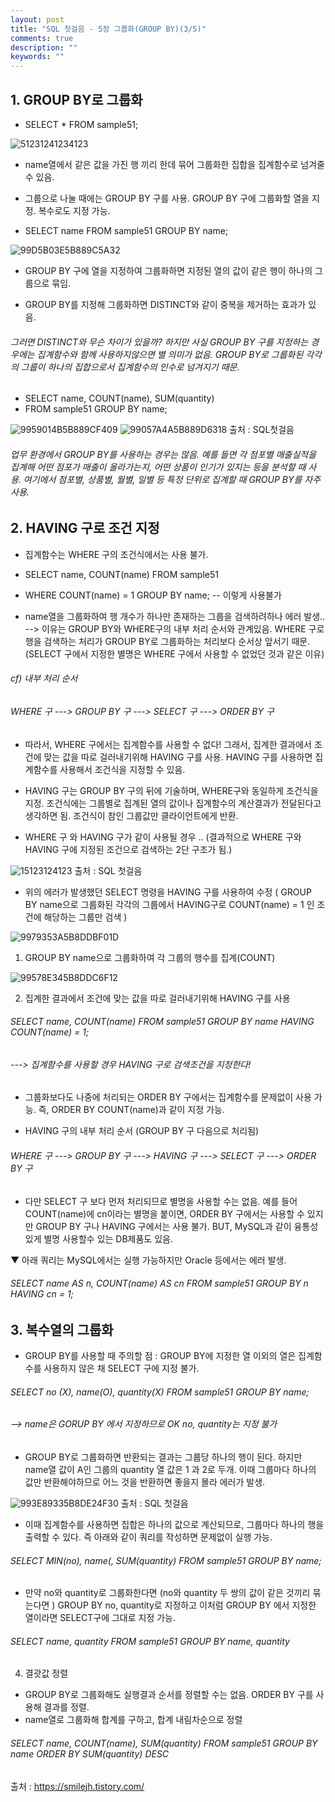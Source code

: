 ```yaml
---
layout: post
title: "SQL 첫걸음 - 5장 그룹화(GROUP BY)(3/5)" 
comments: true
description: ""
keywords: ""
---
```


## 1. GROUP BY로 그룹화

- SELECT * FROM sample51;

![51231241234123](/images/sql_first_step/51231241234123.png)

- name열에서 같은 값을 가진 행 끼리 한데 묶어 그룹화한 집합을 집계함수로 넘겨줄 수 있음.

- 그룹으로 나눌 때에는 GROUP BY 구를 사용. GROUP BY 구에 그룹화할 열을 지정. 복수로도 지정 가능.
- SELECT name FROM sample51 GROUP BY name;

![99D5B03E5B889C5A32](/images/sql_first_step/99D5B03E5B889C5A32.png) 

- GROUP BY 구에 열을 지정하여 그룹화하면 지정된 열의 값이 같은 행이 하나의 그룹으로 묶임.

- GROUP BY를 지정해 그룹화하면 DISTINCT와 같이 중복을 제거하는 효과가 있음. 

###### 그러면 DISTINCT와 무슨 차이가 있을까? 하지만 사실 GROUP BY 구를 지정하는 경우에는 집계함수와 함께 사용하지않으면 별 의미가 없음. GROUP BY로 그룹화된 각각의 그룹이 하나의 집합으로서 집계함수의 인수로 넘겨지기 때문.

- SELECT name, COUNT(name), SUM(quantity)
- FROM sample51 GROUP BY name;

![9959014B5B889CF409](/images/sql_first_step/9959014B5B889CF409.png) 
![99057A4A5B889D6318](/images/sql_first_step/99057A4A5B889D6318.png) 
출처 : SQL첫걸음


###### 업무 환경에서 GROUP BY를 사용하는 경우는 많음. 예를 들면 각 점포별 매출실적을 집계해 어떤 점포가 매출이 올라가는지, 어떤 상품이 인기가 있지는 등을 분석할 때 사용. 여기에서 점포별, 상품별, 월별, 일별 등 특정 단위로 집계할 때 GROUP BY를 자주 사용. 


## 2. HAVING 구로 조건 지정

- 집계함수는 WHERE 구의 조건식에서는 사용 불가. 

- SELECT name, COUNT(name) FROM sample51
- WHERE COUNT(name) = 1 GROUP BY name; -- 이렇게 사용불가 
- name열을 그룹화하여 행 개수가 하나만 존재하는 그룹을 검색하려하나 에러 발생.. --> 이유는 GROUP BY와 WHERE구의 내부 처리 순서와 관계있음. WHERE 구로 행을 검색하는 처리가 GROUP BY로 그룹화하는 처리보다 순서상 앞서기 때문. (SELECT 구에서 지정한 별명은 WHERE 구에서 사용할 수 없었던 것과 같은 이유) 

###### cf) 내부 처리 순서 
###### WHERE 구 ---> GROUP BY 구 ---> SELECT 구 ---> ORDER BY 구 

- 따라서, WHERE 구에서는 집계함수를 사용할 수 없다! 그래서, 집계한 결과에서 조건에 맞는 값을 따로 걸러내기위해 HAVING 구를 사용. HAVING 구를 사용하면 집계함수를 사용해서 조건식을 지정할 수 있음. 

- HAVING 구는 GROUP BY 구의 뒤에 기술하며, WHERE구와 동일하게 조건식을 지정. 조건식에는 그룹별로 집계된 열의 값이나 집계함수의 계산결과가 전달된다고 생각하면 됨. 조건식이 참인 그룹값만 클라이언트에게 반환.

- WHERE 구 와 HAVING 구가 같이 사용될 경우 .. (결과적으로 WHERE 구와 HAVING 구에 지정된 조건으로 검색하는 2단 구조가 됨.) 
  
![15123124123](/images/sql_first_step/15123124123.png) 
출처 : SQL 첫걸음

- 위의 에러가 발생했던 SELECT 명령을 HAVING 구를 사용하여 수정 ( GROUP BY name으로 그룹화된 각각의 그룹에서  HAVING구로  COUNT(name) = 1 인 조건에 해당하는 그룹만 검색 )

![9979353A5B8DDBF01D](/images/sql_first_step/9979353A5B8DDBF01D.png) 

1. GROUP BY name으로 그룹화하여 각 그룹의 행수를 집계(COUNT)
 
![99578E345B8DDC6F12](/images/sql_first_step/99578E345B8DDC6F12.png) 


2. 집계한 결과에서 조건에 맞는 값을 따로 걸러내기위해 HAVING 구를 사용

######   SELECT name, COUNT(name) FROM sample51 GROUP BY name HAVING COUNT(name) = 1; 

###### ---> 집계함수를 사용할 경우 HAVING 구로 검색조건을 지정한다!

- 그룹화보다도 나중에 처리되는 ORDER BY 구에서는 집계함수를 문제없이 사용 가능. 즉, ORDER BY COUNT(name)과 같이 지정 가능.

* HAVING 구의 내부 처리 순서 (GROUP BY 구 다음으로 처리됨)

###### WHERE 구 ---> GROUP BY 구 ---> HAVING 구 ---> SELECT 구 ---> ORDER BY 구 

- 다만 SELECT 구 보다 먼저 처리되므로 별명을 사용할 수는 없음. 예를 들어 COUNT(name)에 cn이라는 별명을 붙이면, ORDER BY 구에서는 사용할 수 있지만 GROUP BY 구나 HAVING 구에서는 사용 불가. BUT, MySQL과 같이 융통성있게 별명 사용할수 있는 DB제품도 있음. 

▼ 아래 쿼리는 MySQL에서는 실행 가능하지만 Oracle 등에서는 에러 발생. 

######   SELECT name AS n, COUNT(name) AS cn FROM sample51 GROUP BY n HAVING cn = 1; 


## 3. 복수열의 그룹화

- GROUP BY를 사용할 때 주의할 점 : GROUP BY에 지정한 열 이외의 열은 집계함수를 사용하지 않은 채 SELECT 구에 지정 불가.

###### SELECT no (X), name(O), quantity(X) FROM sample51 GROUP BY name; 
###### --> name은 GORUP BY 에서 지정하므로 OK no, quantity는 지정 불가 

- GROUP BY로 그룹화하면 반환되는 결과는 그룹당 하나의 행이 된다. 하지만 name열 값이 A인 그룹의 quantity 열 값은 1 과 2로 두개. 이때 그룹마다 하나의 값만 반환해야하므로 어느 것을 반환하면 좋을지 몰라 에러가 발생. 

![993E89335B8DE24F30](/images/sql_first_step/993E89335B8DE24F30.png) 
출처 : SQL 첫걸음

- 이때 집계함수를 사용하면 집합은 하나의 값으로 계산되므로, 그룹마다 하나의 행을 출력할 수 있다. 즉 아래와 같이 쿼리를 작성하면 문제없이 실행 가능.

###### SELECT MIN(no), name(, SUM(quantity) FROM sample51 GROUP BY name; 

- 만약 no와 quantity로 그룹화한다면 (no와 quantity 두 쌍의 값이 같은 것끼리 묶는다면 )  GROUP BY no, quantity로 지정하고 이처럼 GROUP BY 에서 지정한 열이라면 SELECT구에 그대로 지정 가능. 

######   SELECT name, quantity FROM sample51 GROUP BY name, quantity 


4. 결괏값 정렬

- GROUP BY로 그룹화해도 실행결과 순서를 정렬할 수는 없음. ORDER BY 구를 사용해 결과를 정렬. 
- name열로 그룹화해 합계를 구하고, 합계 내림차순으로 정렬 

######   SELECT name, COUNT(name), SUM(quantity) FROM sample51 GROUP BY name ORDER BY SUM(quantity) DESC


출처 : https://smilejh.tistory.com/